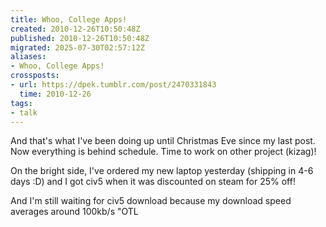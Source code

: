 ```yaml
---
title: Whoo, College Apps!
created: 2010-12-26T10:50:48Z
published: 2010-12-26T10:50:48Z
migrated: 2025-07-30T02:57:12Z
aliases:
- Whoo, College Apps!
crossposts:
- url: https://dpek.tumblr.com/post/2470331843
  time: 2010-12-26
tags:
- talk
---
```


And that's what I've been doing up until Christmas Eve since my last post. Now everything is behind schedule. Time to work on other project (kizag)!

On the bright side, I've ordered my new laptop yesterday (shipping in 4-6 days :D) and I got civ5 when it was discounted on steam for 25% off!

And I'm still waiting for civ5 download because my download speed averages around 100kb/s "OTL
